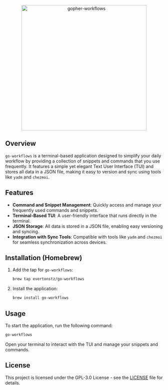 <div align="center">
  <img src="https://github.com/user-attachments/assets/0fd7db7d-b134-4846-9642-24ad69cf70eb" alt="gopher-workflows" width="400" />
</div>

## Overview

`go-workflows` is a terminal-based application designed to simplify your daily workflow by providing a collection of snippets and commands that you use frequently. It features a simple yet elegant Text User Interface (TUI) and stores all data in a JSON file, making it easy to version and sync using tools like `yadm` and `chezmoi`.

## Features

- **Command and Snippet Management**: Quickly access and manage your frequently used commands and snippets.
- **Terminal-Based TUI**: A user-friendly interface that runs directly in the terminal.
- **JSON Storage**: All data is stored in a JSON file, enabling easy versioning and syncing.
- **Integration with Sync Tools**: Compatible with tools like `yadm` and `chezmoi` for seamless synchronization across devices.

## Installation (Homebrew)

1. Add the tap for `go-workflows`:
   ```bash
   brew tap evertonstz/go-workflows
   ```
2. Install the application:
   ```bash
   brew install go-workflows
   ```

## Usage

To start the application, run the following command:

```bash
go-workflows
```

Open your terminal to interact with the TUI and manage your snippets and commands.

## License

This project is licensed under the GPL-3.0 License - see the [LICENSE](LICENSE) file for details.
